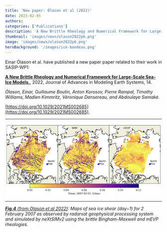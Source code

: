 ```yaml
---
title: 'New paper: Ólason et al (2022)'
date: 2023-02-05
authors:
categories: ['Publications']
description: 'A New Brittle Rheology and Numerical Framework for Large-Scale Sea-Ice Models.'
thumbnail: 'images/news/olason2022p6.png'
image: 'images/news/olason2022p6.png'
heroBackground: '/images/ice-bandeau.png'
---
```


Einar Ólason et al. have published a new paper paper related to their work in SASIP-WP1:

[**A New Brittle Rheology and Numerical Framework for Large-Scale Sea-Ice Models.**](https://arxiv.org/abs/2202.04944), 2022, Journal of Advances in Modeling Earth Systems, 14. 

_Ólason, Einar, Guillaume Boutin, Anton Korosov, Pierre Rampal, Timothy Williams, Madlen Kimmritz, Véronique Dansereau, and Abdoulaye Samaké._

[https://doi.org/10.1029/2021MS002685](https://doi.org/10.1029/2021MS002685).  

---
![[Olason2022](hhttps://doi.org/10.1029/2021MS002685)](/images/news/olason2022p6.png)

---
_[**Fig.4** (from Olason et al 2022)](https://doi.org/10.1029/2021MS002685): Maps of sea ice shear (day−1) for 2 February 2007 as observed by radarsat geophysical processing system and simulated by neXtSIMv2 using the brittle Bingham-Maxwell and mEVP rheologies._
